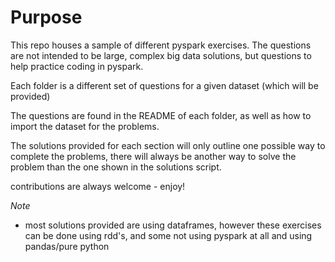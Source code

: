 # Purpose

This repo houses a sample of different pyspark exercises. The questions are not intended to be large, complex big data solutions, but questions to help practice coding in pyspark.

Each folder is a different set of questions for a given dataset (which will be provided)

The questions are found in the README of each folder, as well as how to import the dataset for the problems.

The solutions provided for each section will only outline one possible way to complete the problems, there will always be another way to solve the problem than the one shown in the solutions script.

contributions are always welcome - enjoy!

*Note*
- most solutions provided are using dataframes, however these exercises can be done using rdd's, and some not using pyspark at all and using pandas/pure python
